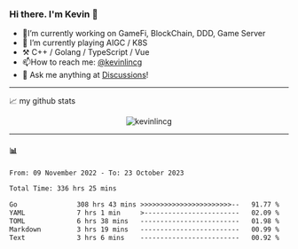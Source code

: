 ### Hi there. I'm Kevin 👋

- 🔭I’m currently working on GameFi, BlockChain, DDD, Game Server
- 🌱 I’m currently playing AIGC / K8S
-   :hammer_and_pick: C++ / Golang / TypeScript / Vue
- 📫How to reach me: [@kevinlincg](https://twitter.com/kevinlincg) 
-   :thought_balloon: Ask me anything at [Discussions](https://github.com/kevinlincg/kevinlincg/discussions/new)!

---

📈 my github stats

<p align="center"> <img src="https://github-readme-stats-ouuan.vercel.app/api?username=kevinlincg&theme=dark&show_icons=true&count_private=true" alt="kevinlincg" />

---

#### :bar_chart: 

<!--START_SECTION:waka-->

```txt
From: 09 November 2022 - To: 23 October 2023

Total Time: 336 hrs 25 mins

Go               308 hrs 43 mins >>>>>>>>>>>>>>>>>>>>>>>--   91.77 %
YAML             7 hrs 1 min     >------------------------   02.09 %
TOML             6 hrs 38 mins   -------------------------   01.98 %
Markdown         3 hrs 19 mins   -------------------------   00.99 %
Text             3 hrs 6 mins    -------------------------   00.92 %
```

<!--END_SECTION:waka-->
